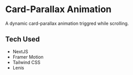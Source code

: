 # Card-Parallax Animation
A dynamic card-parallax animation triggred while scrolling.

## Tech Used
- NextJS
- Framer Motion
- Tailwind CSS
- Lenis